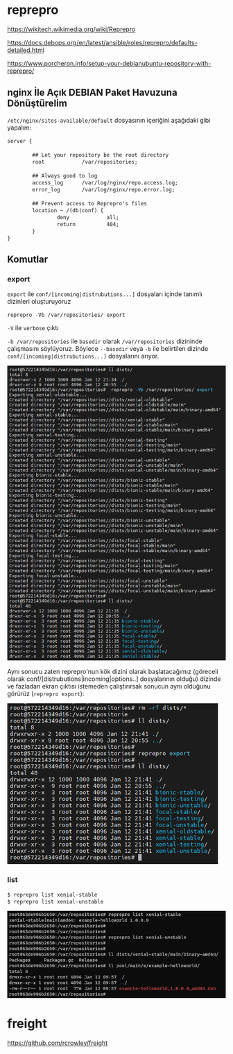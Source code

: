 # reprepro

https://wikitech.wikimedia.org/wiki/Reprepro

https://docs.debops.org/en/latest/ansible/roles/reprepro/defaults-detailed.html

https://www.porcheron.info/setup-your-debianubuntu-repository-with-reprepro/


## nginx İle Açık DEBIAN Paket Havuzuna Dönüştürelim

`/etc/nginx/sites-available/default` dosyasının içeriğini aşağıdaki gibi yapalım:

```
server {

        ## Let your repository be the root directory
        root            /var/repositories;

        ## Always good to log
        access_log      /var/log/nginx/repo.access.log;
        error_log       /var/log/nginx/repo.error.log;

        ## Prevent access to Reprepro's files
        location ~ /(db|conf) {
                deny            all;
                return          404;
        }
}
```

## Komutlar

### export

`export` ile `conf/[incoming|distrubutions...]` dosyaları içinde tanımlı dizinleri oluşturuyoruz

```
reprepro -Vb /var/repositories/ export
```

`-V` ile `verbose` çıktı

`-b /var/repositories` ile `basedir` olarak `/var/repositories` dizininde çalışmasını söylüyoruz. Böylece `--basedir` veya `-b` ile belirtilen dizinde `conf/[incoming|distrubutions...]` dosyalarını arıyor.

![1673559416961](image/README/1673559416961.png)

Aynı sonucu zaten reprepro'nun kök dizini olarak başlatacağımız (göreceli olarak conf/[distrubutions|incoming|options..] dosyalarının olduğu) dizinde ve fazladan ekran çıktısı istemeden çalıştırırsak sonucun aynı olduğunu görürüz (`reprepro export`):

![1673559787383](image/README/1673559787383.png)



### list

```
$ reprepro list xenial-stable
$ reprepro list xenial-unstable
```


![1673533525638](image/README/1673533525638.png)



# freight

https://github.com/rcrowley/freight
